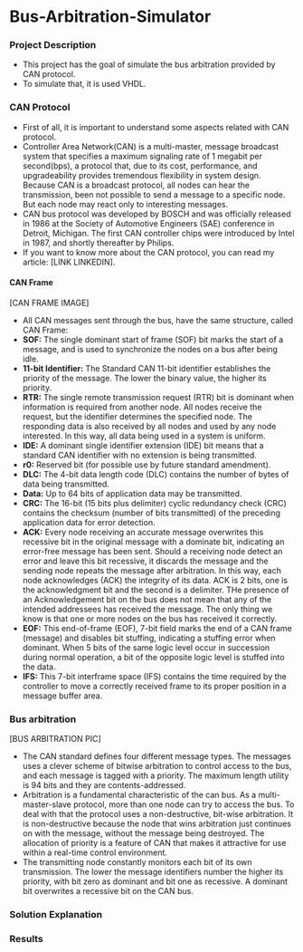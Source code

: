 # Bus-Arbitration-Simulator

### Project Description

- This project has the goal of simulate the bus arbitration provided by CAN protocol. 
- To simulate that, it is used VHDL.

### CAN Protocol 

- First of all, it is important to understand some aspects related with CAN protocol.
- Controller Area Network(CAN) is a multi-master, message broadcast system that specifies a maximum signaling rate of 1 megabit per second(bps), a protocol that, due to its cost, performance, and upgradeability provides tremendous flexibility in system design. Because CAN is a broadcast protocol, all nodes can hear the transmission, been not possible to send a message to a specific node. But each node may react only to interesting messages. 
- CAN bus protocol was developed by BOSCH and was officially released in 1986 at the Society of Automotive Engineers (SAE) conference in Detroit, Michigan. The first CAN controller chips were introduced by Intel in 1987, and shortly thereafter by Philips. 
- If you want to know more about the CAN protocol, you can read my article: [LINK LINKEDIN].

#### CAN Frame
[CAN FRAME IMAGE]
- All CAN messages sent through the bus, have the same structure, called CAN Frame:
- **SOF:** The single dominant start of frame (SOF) bit marks the start of a message, and is used to synchronize the nodes on a bus after being idle.
- **11-bit Identifier:** The Standard CAN 11-bit identifier establishes the priority of the message. The lower the binary value, the higher its priority. 
- **RTR:** The single remote transmission request (RTR) bit is dominant when information is required from another node. All nodes receive the request, but the identifier determines the specified node. The responding data is also received by all nodes and used by any node interested. In this way, all data being used in a system is uniform.
- **IDE:** A dominant single identifier extension (IDE) bit means that a standard CAN identifier with no extension is being transmitted. 
- **r0:** Reserved bit (for possible use by future standard amendment).
- **DLC:** The 4-bit data length code (DLC) contains the number of bytes of data being transmitted.
- **Data:** Up to 64 bits of application data may be transmitted.
- **CRC:** The 16-bit (15 bits plus delimiter) cyclic redundancy check (CRC) contains the checksum (number of bits transmitted) of the preceding application data for error detection.
- **ACK:** Every node receiving an accurate message overwrites this recessive bit in the original message with a dominate bit, indicating an error-free message has been sent. Should a receiving node detect an error and leave this bit recessive, it discards the message and the sending node repeats the message after arbitration. In this way, each node acknowledges (ACK) the integrity of its data. ACK is 2 bits, one is the acknowledgment bit and the second is a delimiter. THe presence of an Acknowledgement bit on the bus does not mean that any of the intended addressees has received the message. The only thing we know is that one or more nodes on the bus has received it correctly. 
- **EOF:** This end-of-frame (EOF), 7-bit field marks the end of a CAN frame (message) and disables bit stuffing, indicating a stuffing error when dominant. When 5 bits of the same logic level occur in succession during normal operation, a bit of the opposite logic level is stuffed into the data.
- **IFS:** This 7-bit interframe space (IFS) contains the time required by the controller to move a correctly received frame to its proper position in a message buffer area. 

### Bus arbitration
[BUS ARBITRATION PIC]
- The CAN standard defines four different message types. The messages uses a clever scheme of bitwise arbitration to control access to the bus, and each message is tagged with a priority. The maximum length utility is 94 bits and they are contents-addressed.
- Arbitration is a fundamental characteristic of the can bus. As a multi-master-slave protocol, more than one node can try to access the bus. To deal with that the protocol uses a non-destructive, bit-wise arbitration. It is non-destructive because the node that wins arbitration just continues on with the message, without the message being destroyed. The allocation of priority is a feature of CAN that makes it attractive for use within a real-time control environment.
- The transmitting node constantly monitors each bit of its own transmission. The lower the message identifiers number the higher its priority, with bit zero as dominant and bit one as recessive. A dominant bit overwrites a recessive bit on the CAN bus. 
### Solution Explanation

### Results
